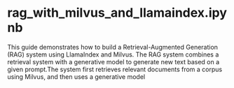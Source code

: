 # rag_with_milvus_and_llamaindex.ipynb
This guide demonstrates how to build a Retrieval-Augmented Generation (RAG) system using LlamaIndex and Milvus.  The RAG system combines a retrieval system with a generative model to generate new text based on a given prompt.The system first retrieves relevant documents from a corpus using Milvus, and then uses a generative model 
